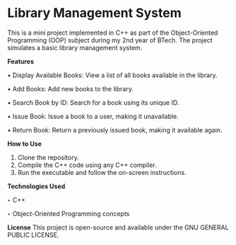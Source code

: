 # Library Management System

This is a mini project implemented in C++ as part of the Object-Oriented Programming (OOP) subject during my 2nd year of BTech. The project simulates a basic library management system.


**Features**

• Display Available Books: View a list of all books available in the library.

• Add Books: Add new books to the library.

• Search Book by ID: Search for a book using its unique ID.

• Issue Book: Issue a book to a user, making it unavailable.

• Return Book: Return a previously issued book, making it available again.



**How to Use**
1. Clone the repository. 
2. Compile the C++ code using any C++ compiler.
3. Run the executable and follow the on-screen instructions.




**Technologies Used**

‣ C++

‣ Object-Oriented Programming concepts






**License**
This project is open-source and available under the GNU GENERAL PUBLIC LICENSE.
